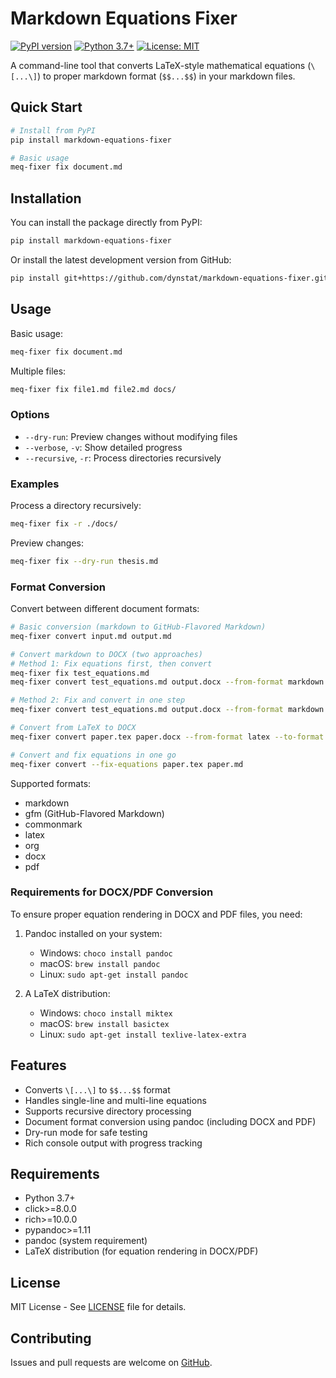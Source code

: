 # Markdown Equations Fixer

[![PyPI version](https://badge.fury.io/py/markdown-equations-fixer.svg)](https://badge.fury.io/py/markdown-equations-fixer)
[![Python 3.7+](https://img.shields.io/badge/python-3.7+-blue.svg)](https://www.python.org/downloads/)
[![License: MIT](https://img.shields.io/badge/License-MIT-yellow.svg)](https://opensource.org/licenses/MIT)

A command-line tool that converts LaTeX-style mathematical equations (`\[...\]`) to proper markdown format (`$$...$$`) in your markdown files.

## Quick Start

```bash
# Install from PyPI
pip install markdown-equations-fixer

# Basic usage
meq-fixer fix document.md
```

## Installation

You can install the package directly from PyPI:

```bash
pip install markdown-equations-fixer
```

Or install the latest development version from GitHub:

```bash
pip install git+https://github.com/dynstat/markdown-equations-fixer.git
```

## Usage

Basic usage:
```bash
meq-fixer fix document.md
```

Multiple files:
```bash
meq-fixer fix file1.md file2.md docs/
```

### Options

- `--dry-run`: Preview changes without modifying files
- `--verbose`, `-v`: Show detailed progress
- `--recursive`, `-r`: Process directories recursively

### Examples

Process a directory recursively:
```bash
meq-fixer fix -r ./docs/
```

Preview changes:
```bash
meq-fixer fix --dry-run thesis.md
```

### Format Conversion

Convert between different document formats:
```bash
# Basic conversion (markdown to GitHub-Flavored Markdown)
meq-fixer convert input.md output.md

# Convert markdown to DOCX (two approaches)
# Method 1: Fix equations first, then convert
meq-fixer fix test_equations.md
meq-fixer convert test_equations.md output.docx --from-format markdown --to-format docx

# Method 2: Fix and convert in one step
meq-fixer convert test_equations.md output.docx --from-format markdown --to-format docx --fix-equations

# Convert from LaTeX to DOCX
meq-fixer convert paper.tex paper.docx --from-format latex --to-format docx

# Convert and fix equations in one go
meq-fixer convert --fix-equations paper.tex paper.md
```

Supported formats:
- markdown
- gfm (GitHub-Flavored Markdown)
- commonmark
- latex
- org
- docx
- pdf

### Requirements for DOCX/PDF Conversion

To ensure proper equation rendering in DOCX and PDF files, you need:

1. Pandoc installed on your system:
   - Windows: `choco install pandoc`
   - macOS: `brew install pandoc`
   - Linux: `sudo apt-get install pandoc`

2. A LaTeX distribution:
   - Windows: `choco install miktex`
   - macOS: `brew install basictex`
   - Linux: `sudo apt-get install texlive-latex-extra`

## Features

- Converts `\[...\]` to `$$...$$` format
- Handles single-line and multi-line equations
- Supports recursive directory processing
- Document format conversion using pandoc (including DOCX and PDF)
- Dry-run mode for safe testing
- Rich console output with progress tracking

## Requirements

- Python 3.7+
- click>=8.0.0
- rich>=10.0.0
- pypandoc>=1.11
- pandoc (system requirement)
- LaTeX distribution (for equation rendering in DOCX/PDF)

## License

MIT License - See [LICENSE](LICENSE) file for details.

## Contributing

Issues and pull requests are welcome on [GitHub](https://github.com/dynstat/markdown-equations-fixer/).
```
